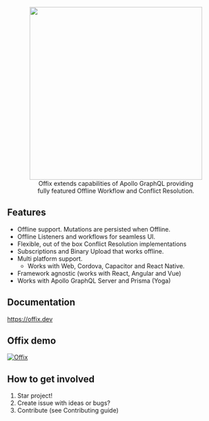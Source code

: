 <p align="center">
  <img width="400" src="https://github.com/graphql-heroes/offix/raw/master/resources/logo.png">
  <br/>
  Offix extends capabilities of Apollo GraphQL providing</br>
  fully featured Offline Workflow and Conflict Resolution.
</p>

## Features

- Offline support. Mutations are persisted when Offline.
- Offline Listeners and workflows for seamless UI.
- Flexible, out of the box Conflict Resolution implementations
- Subscriptions and Binary Upload that works offline.
- Multi platform support.
    - Works with Web, Cordova, Capacitor and React Native.
- Framework agnostic (works with React, Angular and Vue)
- Works with Apollo GraphQL Server and Prisma (Yoga)

## Documentation

https://offix.dev

## Offix demo

[![Offix](http://img.youtube.com/vi/CrYinCtTHds/0.jpg)](http://www.youtube.com/watch?v=CrYinCtTHds "Offix")

## How to get involved

1) Star project!
2) Create issue with ideas or bugs?
3) Contribute (see Contributing guide)

